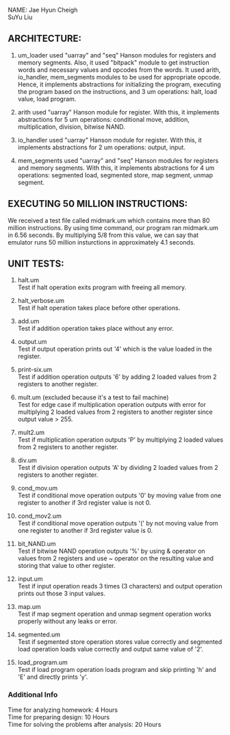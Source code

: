 NAME:
Jae Hyun Cheigh <br/>
SuYu Liu

## ARCHITECTURE:

1. um_loader used "uarray" and "seq" Hanson modules for registers and
memory segments. Also, it used "bitpack" module to get instruction words
and necessary values and opcodes from the words. It used arith, io_handler,
mem_segments modules to be used for appropriate opcode. Hence, it implements
abstractions for initializing the program, executing the program based on
the instructions, and 3 um operations: halt, load value, load program. <br/>

2. arith used "uarray" Hanson module for register. With this, it implements
abstractions for 5 um operations: conditional move, addition, multiplication,
division, bitwise NAND. <br/>

3. io_handler used "uarray" Hanson module for register. With this, it
implements abstractions for 2 um operations: output, input. <br/>

4. mem_segments used "uarray" and "seq" Hanson modules for registers and
memory segments. With this, it implements abstractions for 4 um 
operations: segmented load, segmented store, map segment, unmap segment. <br/>

## EXECUTING 50 MILLION INSTRUCTIONS:

We received a test file called midmark.um which contains more than 80 million
instructions. By using time command, our program ran midmark.um in
6.56 seconds. By multiplying 5/8 from this value, we can say that 
emulator runs 50 million insturctions in approximately 4.1 seconds.

## UNIT TESTS:

1. halt.um <br/>
Test if halt operation exits program with freeing all memory.

2. halt_verbose.um <br/>
Test if halt operation takes place before other operations.

3. add.um <br/>
Test if addition operation takes place without any error.

4. output.um <br/>
Test if output operation prints out '4' which is the value
loaded in the register.

5. print-six.um <br/>
Test if addition operation outputs '6' by adding 2 loaded values
from 2 registers to another register.

6. mult.um (excluded because it's a test to fail machine) <br/>
Test for edge case if multiplication operation outputs with error for
multiplying 2 loaded values from 2 registers to another register since
output value > 255.

7. mult2.um <br/>
Test if multiplication operation outputs 'P' by multiplying 2 loaded
values from 2 registers to another register.

8. div.um <br/>
Test if division operation outputs 'A' by dividing 2 loaded values
from 2 registers to another register.

9. cond_mov.um <br/>
Test if conditional move operation outputs '0' by moving value from
one register to another if 3rd register value is not 0.

10. cond_mov2.um <br/>
Test if conditional move operation outputs '(' by not moving value
from one register to another if 3rd register value is 0.

11. bit_NAND.um <br/>
Test if bitwise NAND operation outputs '%' by using & operator on
values from 2 registers and use ~ operator on the resulting value 
and storing that value to other register.

12. input.um <br/>
Test if input operation reads 3 times (3 characters) and output
operation prints out those 3 input values.

13. map.um <br/>
Test if map segment operation and unmap segment operation 
works properly without any leaks or error.

14. segmented.um <br/>
Test if segmented store operation stores value correctly and
segmented load operation loads value correctly and output
same value of '2'. 

15. load_program.um <br/>
Test if load program operation loads program and skip printing
'h' and 'E' and directly prints 'y'.

### Additional Info

Time for analyzing homework: 4 Hours <br/>
Time for preparing design: 10 Hours <br/>
Time for solving the problems after analysis: 20 Hours
